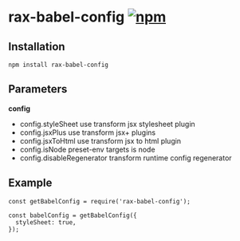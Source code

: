 # rax-babel-config [![npm](https://img.shields.io/npm/v/rax-babel-config.svg)](https://www.npmjs.com/package/rax-babel-config)

## Installation

`npm install rax-babel-config`

## Parameters

**config**

* config.styleSheet use transform jsx stylesheet plugin
* config.jsxPlus use transform jsx+ plugins
* config.jsxToHtml use transform jsx to html plugin
* config.isNode preset-env targets is node
* config.disableRegenerator transform runtime config regenerator

## Example

```
const getBabelConfig = require('rax-babel-config');

const babelConfig = getBabelConfig({
  styleSheet: true,
});
```